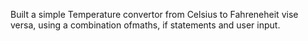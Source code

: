 Built a simple Temperature convertor from Celsius to Fahreneheit vise versa, using a combination ofmaths, if statements and user input.
